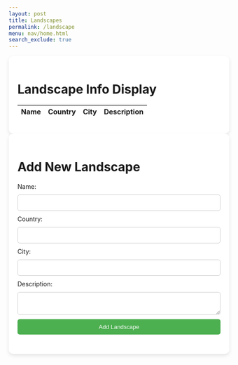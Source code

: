 ```yaml
---
layout: post
title: Landscapes
permalink: /landscape
menu: nav/home.html
search_exclude: true
---
```

<style>
        .container {
            max-width: 800px;
            margin: 0 auto;
            padding: 20px;
            background-color: #fff;
            border-radius: 10px;
            box-shadow: 0 4px 8px rgba(0, 0, 0, 0.1);
        }
        .landscape-item {
            margin-bottom: 20px;
        }
        .landscape-item h2 {
            margin: 0;
            color: #333;
        }
        .landscape-item p {
            margin: 5px 0;
        }
        form {
            display: flex;
            flex-direction: column;
        }
        label, input, textarea, button {
            margin-bottom: 10px;
        }
        input, textarea {
            padding: 10px;
            border: 1px solid #ccc;
            border-radius: 5px;
            width: 100%;
            box-sizing: border-box;
        }
        button {
            background-color: #4CAF50;
            color: white;
            padding: 10px;
            border: none;
            border-radius: 5px;
            cursor: pointer;
            transition: background-color 0.3s ease;
        }
        button:hover {
            background-color: #45a049;
        }
    </style>

<div class="container">
        <h1>Landscape Info Display</h1>
        <table id="demo" class="table">
            <thead>
                <tr>
                    <th>Name</th>
                    <th>Country</th>
                    <th>City</th>
                    <th>Description</th>
                </tr>
            </thead>
            <tbody id="result">
                <!-- JavaScript generated data -->
            </tbody>
        </table>
    </div>

<script type="module">
    import config from './config.js';

    const pythonURI = config.API_BASE_URL;

    window.fetchLandscapes = async function() {
        try {
            const response = await fetch(`${pythonURI}/api/landscapes`);
            if (!response.ok) {
                throw new Error('Failed to fetch landscapes: ' + response.statusText);
            }
            const landscapeData = await response.json();
            displayLandscapes(landscapeData);
        } catch (error) {
            console.error('Error fetching landscapes:', error);
        }
    }

    function displayLandscapes(landscapeData) {
        const resultContainer = document.getElementById('result');
        resultContainer.innerHTML = ''; // Clear previous content

        landscapeData.forEach(landscape => {
            const tr = document.createElement('tr');
            const name = document.createElement('td');
            const country = document.createElement('td');
            const city = document.createElement('td');
            const description = document.createElement('td');
            name.innerHTML = landscape.name; 
            country.innerHTML = landscape.country; 
            city.innerHTML = landscape.city; 
            description.innerHTML = landscape.description; 
            tr.appendChild(name);
            tr.appendChild(country);
            tr.appendChild(city);
            tr.appendChild(description);
            resultContainer.appendChild(tr);
        });
    }

    // Fetch and display landscapes when the page loads
    window.fetchLandscapes();
</script>

<div class="container">
        <h1>Add New Landscape</h1>
        <form id="landscapeForm">
        <label for="name">Name:</label>
        <input type="text" id="name" name="name" required>
        <label for="country">Country:</label>
        <input type="text" id="country" name="country" required>
        <label for="city">City:</label>
        <input type="text" id="city" name="city" required>
        <label for="description">Description:</label>
        <textarea id="description" name="description" required></textarea>
        <button type="submit">Add Landscape</button>
        </form>
    </div>

<script>
        document.getElementById('landscapeForm').addEventListener('submit', async function(event) {
            event.preventDefault();

            const formData = {
                name: document.getElementById('name').value,
                country: document.getElementById('country').value,
                city: document.getElementById('city').value,
                description: document.getElementById('description').value
            };

            try {
                const response = await fetch(`${pythonURI}/api/landscapes`, {
                    method: 'POST',
                    headers: {
                        'Content-Type': 'application/json'
                    },
                    body: JSON.stringify(formData)
                });

                if (response.ok) {
                    alert('Landscape added successfully!');
                    document.getElementById('landscapeForm').reset();
                } else {
                    alert('Failed to add landscape.');
                }
            } catch (error) {
                console.error('Error:', error);
                alert('An error occurred while adding the landscape.');
            }
        });
    </script>
